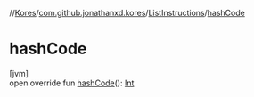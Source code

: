 //[Kores](../../../index.md)/[com.github.jonathanxd.kores](../index.md)/[ListInstructions](index.md)/[hashCode](hash-code.md)

# hashCode

[jvm]\
open override fun [hashCode](hash-code.md)(): [Int](https://kotlinlang.org/api/latest/jvm/stdlib/kotlin/-int/index.html)
